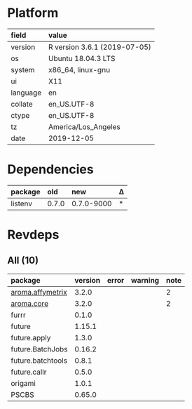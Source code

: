 # Platform

|field    |value                        |
|:--------|:----------------------------|
|version  |R version 3.6.1 (2019-07-05) |
|os       |Ubuntu 18.04.3 LTS           |
|system   |x86_64, linux-gnu            |
|ui       |X11                          |
|language |en                           |
|collate  |en_US.UTF-8                  |
|ctype    |en_US.UTF-8                  |
|tz       |America/Los_Angeles          |
|date     |2019-12-05                   |

# Dependencies

|package |old   |new        |Δ  |
|:-------|:-----|:----------|:--|
|listenv |0.7.0 |0.7.0-9000 |*  |

# Revdeps

## All (10)

|package                                         |version |error |warning |note |
|:-----------------------------------------------|:-------|:-----|:-------|:----|
|[aroma.affymetrix](problems.md#aromaaffymetrix) |3.2.0   |      |        |2    |
|[aroma.core](problems.md#aromacore)             |3.2.0   |      |        |2    |
|furrr                                           |0.1.0   |      |        |     |
|future                                          |1.15.1  |      |        |     |
|future.apply                                    |1.3.0   |      |        |     |
|future.BatchJobs                                |0.16.2  |      |        |     |
|future.batchtools                               |0.8.1   |      |        |     |
|future.callr                                    |0.5.0   |      |        |     |
|origami                                         |1.0.1   |      |        |     |
|PSCBS                                           |0.65.0  |      |        |     |

